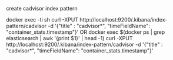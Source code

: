 create cadvisor index pattern

docker exec -ti <elasticsearch-container-name> sh
curl -XPUT http://localhost:9200/.kibana/index-pattern/cadvisor -d '{"title" : "cadvisor*",  "timeFieldName": "container_stats.timestamp"}'
OR
docker exec $(docker ps | grep elasticsearch | awk '{print $1}' | head -1) curl -XPUT http://localhost:9200/.kibana/index-pattern/cadvisor -d '{"title" : "cadvisor*",  "timeFieldName": "container_stats.timestamp"}'
 
